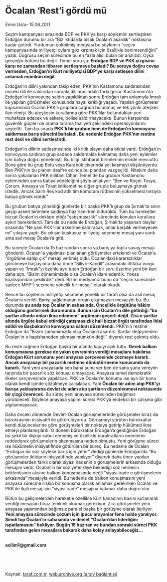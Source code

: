 # Öcalan ‘Rest’i gördü mü

*Emre Uslu- 15.06.2011*

<div class="yazi"><p>Seçim kampanyası sırasında BDP ve PKK’ya karşı söylemini sertleştiren Erdoğan durumu bir ara “Biz iktidarda olsak Öcalan’ı asardık” noktasına kadar getirdi. Yurdumun çokbilmiş medyası bu söylemin “seçim kampanyasında milliyetçi oylara göz kırpmak için özellikle benimsendiğini” yazdı. Doğrusu seçim sürecinde bu en fazla alıcı bulan bir analizdi. Oysa gerçeğin bütünü bu değil. Temel soru şu: <b>Erdoğan BDP ve PKK çizgisine karşı ne zamandan itibaren sertleşmeye başladı? Bu soruya doğru cevap vermeden, Erdoğan’ın Kürt milliyetçisi BDP’ye karşı setleşen dilini anlamak mümkün değil.</b> </p>
<p>Erdoğan’ın dilini yakından takip eden, PKK’nın Kastamonu saldırısından önceki dili ile saldırıdan sonraki dili arasındaki farkı görür. Kastamonu’da Erdoğan’ın konvoyuna saldırı yapıldıktan sonra Erdoğan tam anlamıyla İmralı ile yapılan görüşmeler konusunda hayal kırıklığı yaşadı. Yapılan görüşmeler kapsamında Öcalan PKK’lı gruplara çağrıda bulunmuş ve tek yönlü ateşkes ilan etmişi. Bu ateşkesin kurallarına göre PKK’lılar bulundukları yeri muhafaza edecek ve askere, polise saldırmayacaktı. Bunun karşısında güvenlik güçleri de arama tarama faaliyeti şeklindeki operasyonlarını seyreltti. Tam bu sırada <b>PKK’lı bir grubun hem de Erdoğan’ın konvoyuna saldırması barış sürecini baltaladı. Bu nedenle Erdoğan PKK’nın restine rest dedi ve dilini sertleştirdi. </b></p>
<p>Erdoğan’ın dilinin setleşmesinde iki kritik olayın daha etkisi vardı. Erdoğan’ın konvoyuna saldıran grup sadece saldırmakla kalmamış daha yeni eylemler için batıya doğru yönelmişti. Bu bilgi istihbarat birimlerinin elinde mevcuttu. Buna göre bu grup Bolu veya Karabük civarında yol kesmeyi düşünüyordu. Ben PKK’nın bu planını deşifre edince bu plandan vazgeçildi. Nitekim daha sonra yakalanan PKK militanı Cihan Temel de bu grubun Kastamonu eyleminden sonra batıya yöneldiğini şöyle anlatıyor: “Ben ve Koçer Tosya, Çorum, Amasya ve Tokat istikametine diğer grupla buluşmaya gitmek istedik. Ancak Salih Reş kod adlı tim komutanı rütbesinin yükselmesi hırsıyla batıya gitmek istedi.”</p>
<p>Bu grubun batıya yöneldiği günlerde bir başka PKK’lı grup da Şırnak’ta sınırı geçip askerî birimlere saldırıya hazırlanırken öldürüldü. Tüm bu hareketler bizzat Öcalan’ın deklare ettiği “çatışmasızlık” sürecinde konulan kurallara aykırı hareketlerdi. Tam da bu nedenle Erdoğan, Şırnak’ta yaşanan olaylar sırasında “Ne yani PKK’lılar askerime saldıracak, onlar karşılık vermeyecek mi” çıkışını yaptı. Bu çıkışın kuşkusuz milliyetçi seçmene mesaj yanı vardı ama asıl mesaj Öcalan’a gitti. </p>
<p>Bu süreçte Öcalan da 15 hazirandan sonra ya barış ya toplu savaş mesajı gönderdi. Öcalan’la yapılması planlanan görüşmeler ertelendi ve Öcalan’a “örgütüne sahip çık” mesajı verilmiş oldu. Öcalan’daki kararsızlıklar görülmeye başlayınca daha önce “Silivri-Kandil” arasındaki ittifaka vurgu yapan ve “İmralı”yı özenle ayrı tutan Erdoğan bir soru üzerine yeni bir kart daha açtı. “Bizim dönemimizde olsa Öcalan’ı idam ederdik. Yoksa koalisyondan çekilirdik” dedi. Bizim medyamız bunu da “seçim sürecinde sadece MHP’li seçmene yönelik bir mesaj” olarak okudu. </p>
<p>Bence bu söylemin milliyetçi seçmene yönelik bir tarafı olsa da asıl mesaj Öcalan’a verildi. Barışı sağlamadan ordan çıkamazsın mesajıydı bu. Bu durumda <b>şu anda top Öcalan’ın sahasında. Öncelikle örgütüne hâkim olduğunu göstermek durumunda. Bunun için Öcalan’ın dile getirdiği “bu şartlar altında onları ikna edemem” argümanı geçerli değil. Zira o şartlar altında örgüte kabul ettirdiği çatışmasızlık hali bizzat örgüt tarafından ihlal edildi ve Başbakan’ın konvoyuna saldırı düzenlendi.</b> PKK’nın restine Erdoğan da “Bizim zamanımızda olsa Öcalan’ı asardık. Şartlar değişmeden Öcalan’ın o hapishaneden çıkması mümkün değil” diyerek rest çekmiş oldu. </p>
<p>Bu reste rağmen Erdoğan başka bir alanda kapıyı açık tuttu. <b>Gerek balkon konuşmasına gerekse de yakın çevresinin verdiği mesajlara bakılırsa Erdoğan Kürt sorununu yeni anayasa çerçevesinde çözmeye kararlı.</b> <b>Ancak anayasayı bir pazarlık metnine dönüştürmeme konusunda da kararlı.</b> Yani yeni anayasada sen bana şunu ver ben de sana şunu vereyim tarzında bir pazarlık söz konusu olmayacak. Anayasa temel demokratik ilkeler çerçevesinde yapılacak. PKK ve Öcalan’ın konumu ise ayrı bir konu olarak kendi içinde çözülmeye çalışılacak. Yani <b>Öcalan bir adım atıp PKK’yı barışa yaklaştırırsa devlet de adım atıp şartların düzenlenmesi noktasında bir çizgi önerecek</b>. Bu süreç yeni anayasa sürecinden bağımsız yürütülecek. Böylece anayasa yapımı süreci PKK’ya endeksli bir çalışma gibi algılanmayacak. </p>
<p>Daha önceki dönemde Devlet-Öcalan görüşmelerinde görüşmeler biraz da bürokrasinin inisiyatifi ile götürülüyordu. Görüşmeyi yürüten bürokratlar kendi düşüncelerine göre görüşmeleri bir noktaya getirip hükümeti ikna etmeyi planlamışlardı. O dönem bürokratlar Erdoğan’a geldiğinde Erdoğan bu şekil bir ilişkiyi kabul etmemiş ve özellikle bürokratların önerilerini reddederek görüşmelerin tıkanmasına neden olmuştu. Yeni görüşme süreci ise hükümetin inisiyatifinde götürülen bir süreç. Bu nedenle de Öcalan “Erdoğan bir söz söylese barış için yeter” dediği günlerde Erdoğan’da “Bu görüşmeler iktidarın inisiyatifinde yapılıyor” diyerek daha önce yapılan görüşmelerden farklı olarak siyasi iradenin o görüşmelerin arkasında olduğu mesajını verdi. Öcalan’ın bir söz yeter diye beklediği söz herkesin beklentisinin aksine balkon konuşmasında değil “siyasi irade o görüşmelerin arkasında” mesajıyla verildi. Bu nedenle de balkon konuşmasını yeni anayasa sürecine ilişkin bir konuşma olarak anlamak gerekirken Öcalan ve PKK ile ilgili mesaj için “siyasi irade” mesajına bakmak daha doğru olur. </p>
<p>Bütün bu gelişmelerden hareketle özellikle Kürt kanadının basını kullanarak verdiği mesajları biraz temkinli okumak gerekiyor. Zira görüşmeler yeni anayasa yapımından bağımsız paralel başka bir görüşme olarak ilerliyor. <b>Yeni anayasa sürecinde çözüm için ipucu arayanlar fena halde yanılıyor. Şimdi top Öcalan’ın sahasında ve devlet “Öcalan’dan liderliğini ispatlamasını” bekliyor. Bugün 15 haziran ve bundan sonraki süreci PKK tarafından gelen mesajlara bakarak daha kolay anlayabileceğiz...</b></p>
<p><strong><br/>acilim1@gmail.com</strong></p>
<p><strong> </strong></p>
<p><strong> </strong></p>
</div>

Kaynak: [taraf.com.tr](http://www.taraf.com.tr/emre-uslu/makale-ocalan-rest-i-gordu-mu.htm), [web.archive.org (arşiv bağlantısı)](http://web.archive.org/web/20131025223516/http://www.taraf.com.tr/emre-uslu/makale-ocalan-rest-i-gordu-mu.htm)
